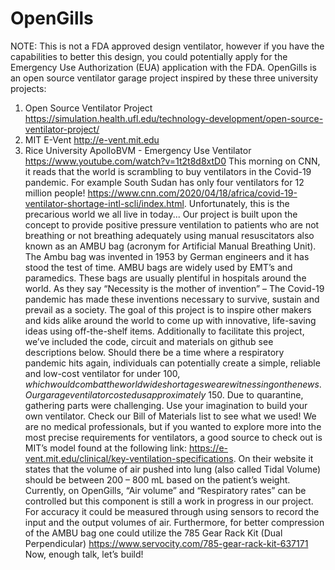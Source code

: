 # OpenGills
NOTE: This is not a FDA approved design ventilator, however if you have the capabilities to better this design, you could potentially apply for the Emergency Use Authorization (EUA) application with the FDA.
OpenGills is an open source ventilator garage project inspired by these three university projects:
1.	Open Source Ventilator Project https://simulation.health.ufl.edu/technology-development/open-source-ventilator-project/
2.	MIT E-Vent http://e-vent.mit.edu
3.	Rice University ApolloBVM - Emergency Use Ventilator https://www.youtube.com/watch?v=1t2t8d8xtD0
This morning on CNN, it reads that the world is scrambling to buy ventilators in the Covid-19 pandemic. For example South Sudan has only four ventilators for 12 million people! https://www.cnn.com/2020/04/18/africa/covid-19-ventilator-shortage-intl-scli/index.html. Unfortunately, this is the precarious world we all live in today...
Our project is built upon the concept to provide positive pressure ventilation to patients who are not breathing or not breathing adequately using manual resuscitators also known as an AMBU bag (acronym for Artificial Manual Breathing Unit). The Ambu bag was invented in 1953 by German engineers and it has stood the test of time. AMBU bags are widely used by EMT’s and paramedics. These bags are usually plentiful in hospitals around the world. As they say “Necessity is the mother of invention” – The Covid-19 pandemic has made these inventions necessary to survive, sustain and prevail as a society.
The goal of this project is to inspire other makers and kids alike around the world to come up with innovative, life-saving ideas using off-the-shelf items. Additionally to facilitate this project, we’ve included the code, circuit and materials on github see descriptions below. Should there be a time where a respiratory pandemic hits again, individuals can potentially create a simple, reliable and low-cost ventilator for under $100, which would combat the worldwide shortages we are witnessing on the news.
Our garage ventilator costed us approximately ~$150. Due to quarantine, gathering parts were challenging. Use your imagination to build your own ventilator. Check our Bill of Materials list to see what we used!
We are no medical professionals, but if you wanted to explore more into the most precise requirements for ventilators, a good source to check out is MIT’s model found at the following link: https://e-vent.mit.edu/clinical/key-ventilation-specifications. On their website it states that the volume of air pushed into lung (also called Tidal Volume) should be between 200 – 800 mL based on the patient’s weight. Currently, on OpenGills, “Air volume” and “Respiratory rates” can be controlled but this component is still a work in progress in our project. For accuracy it could be measured through using sensors to record the input and the output volumes of air. Furthermore, for better compression of the AMBU bag one could utilize the 785 Gear Rack Kit (Dual Perpendicular) https://www.servocity.com/785-gear-rack-kit-637171
Now, enough talk, let’s build!

